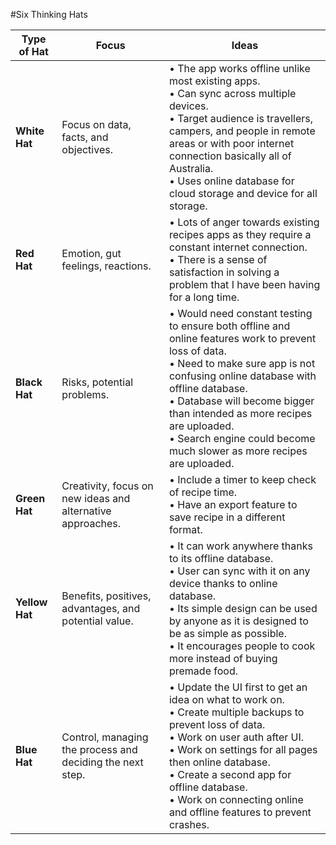 #Six Thinking Hats 

| Type of Hat | Focus | Ideas |
|-------------|-------|-------|
| **White Hat** | Focus on data, facts, and objectives. | • The app works offline unlike most existing apps.<br>• Can sync across multiple devices.<br>• Target audience is travellers, campers, and people in remote areas or with poor internet connection basically all of Australia.<br>• Uses online database for cloud storage and device for all storage. |
| **Red Hat** | Emotion, gut feelings, reactions. | • Lots of anger towards existing recipes apps as they require a constant internet connection.<br>• There is a sense of satisfaction in solving a problem that I have been having for a long time. |
| **Black Hat** | Risks, potential problems. | • Would need constant testing to ensure both offline and online features work to prevent loss of data.<br>• Need to make sure app is not confusing online database with offline database.<br>• Database will become bigger than intended as more recipes are uploaded.<br>• Search engine could become much slower as more recipes are uploaded. |
| **Green Hat** | Creativity, focus on new ideas and alternative approaches. | • Include a timer to keep check of recipe time.<br>• Have an export feature to save recipe in a different format. |
| **Yellow Hat** | Benefits, positives, advantages, and potential value. | • It can work anywhere thanks to its offline database.<br>• User can sync with it on any device thanks to online database.<br>• Its simple design can be used by anyone as it is designed to be as simple as possible.<br>• It encourages people to cook more instead of buying premade food. |
| **Blue Hat** | Control, managing the process and deciding the next step. | • Update the UI first to get an idea on what to work on.<br>• Create multiple backups to prevent loss of data.<br>• Work on user auth after UI.<br>• Work on settings for all pages then online database.<br>• Create a second app for offline database.<br>• Work on connecting online and offline features to prevent crashes. |